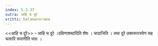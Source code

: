```yaml
---
index: 5.3.37
sutra: आहि च दूरे
vritti: balamanorama
---
```


<<आहि च दूरे>> - आहि च दूरे ।दक्षिणाशब्दा॑दिति शेषः । चादाजिति । तथा दूरे उक्तरूपत्रयेण सह चत्वारि रूपाणीति भावः । 